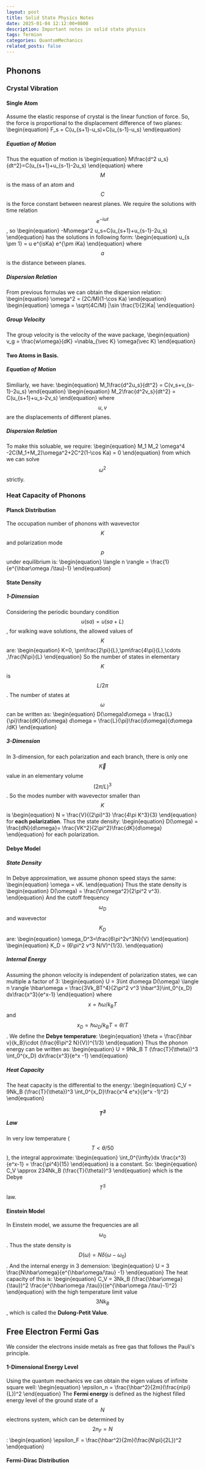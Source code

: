 ```yaml
---
layout: post
title: Solid State Physics Notes
date: 2025-01-04 12:12:00+0800
description: Important notes in solid state physics 
tags: fermion
categories: QuantumMechanics
related_posts: false
---
```


## Phonons
### Crystal Vibration
#### Single Atom
Assume the elastic response of crystal is the linear function of force. So, the force is proportional to the displacement difference of two planes:
\begin{equation}
F_s = C(u_{s+1}-u_s)+C(u_{s-1}-u_s)
\end{equation}

##### Equation of Motion
Thus the equation of motion is
\begin{equation}
M\frac{d^2 u_s}{dt^2}=C(u_{s+1}+u_{s-1}-2u_s)
\end{equation}
where $$M$$ is the mass of an atom and $$C$$ is the force constant between nearest planes.
We require the solutions with time relation $$e^{-i\omega t}$$, so
\begin{equation}
-M\omega^2 u_s=C(u_{s+1}+u_{s-1}-2u_s)
\end{equation}
has the solutions in following form:
\begin{equation}
u_{s \pm 1} = u e^{isKa} e^{\pm iKa}
\end{equation}
where $$a$$ is the distance between planes.
##### Dispersion Relation
From previous formulas we can obtain the dispersion relation:
\begin{equation}
\omega^2 = (2C/M)(1-\cos Ka)
\end{equation}
\begin{equation}
\omega = \sqrt{4C/M} |\sin \frac{1}{2}Ka|
\end{equation}

##### Group Velocity
The group velocity is the velocity of the wave package,
\begin{equation}
v_g = \frac{w\omega}{dK} =\nabla_{\vec K} \omega(\vec K)
\end{equation}
#### Two Atoms in Basis.
##### Equation of Motion
Similiarly, we have:
\begin{equation}
M_1\frac{d^2u_s}{dt^2} = C(v_s+v_{s-1}-2u_s)
\end{equation}
\begin{equation}
M_2\frac{d^2v_s}{dt^2} = C(u_{s+1}+u_s-2v_s)
\end{equation}
where $$u,v$$ are the displacements of different planes. 
##### Dispersion Relation
To make this soluable, we require:
\begin{equation}
M_1 M_2 \omega^4 -2C(M_1+M_2)\omega^2+2C^2(1-\cos Ka) = 0
\end{equation}
from which we can solve $$\omega^2$$ strictly.

### Heat Capacity of Phonons
#### Planck Distribution
The occupation number of phonons with wavevector $$K$$ and polarization mode $$p$$ under equilibrium is:
\begin{equation}
\langle n \rangle = \frac{1}{e^{\hbar\omega /\tau}-1}
\end{equation}

#### State Density
##### 1-Dimension
Considering the periodic boundary condition $$u(sa) = u(sa+L)$$, for walking wave solutions, the allowed values of $$K$$ are:
\begin{equation}
K=0, \pm\frac{2\pi}{L},\pm\frac{4\pi}{L},\cdots ,\frac{N\pi}{L}
\end{equation}
So the number of states in elementary $$K$$ is $$L/2\pi$$. The number of states at $$\omega$$ can be written as:
\begin{equation}
D(\omega)d\omega = \frac{L}{\pi}\frac{dK}{d\omega} d\omega = \frac{L}{\pi}\frac{d\omega}{d\omega /dK}
\end{equation}
##### 3-Dimension
In 3-dimension, for each polarization and each branch, there is only one $$\vec K$$ value in an elementary volume $$(2\pi /L)^3$$.
So the modes number with wavevector smaller than $$K$$ is 
\begin{equation}
N = \frac{V}{(2\pi)^3} \frac{4\pi K^3}{3}
\end{equation}
for **each polarization**. Thus the state density:
\begin{equation}
D(\omega) = \frac{dN}{d\omega}= \frac{VK^2}{2\pi^2}\frac{dK}{d\omega}
\end{equation}
for each polarization.
#### Debye Model
##### State Density
In Debye approximation, we assume phonon speed stays the same:
\begin{equation}
\omega = vK.
\end{equation}
Thus the state density is
\begin{equation}
D(\omega) = \frac{V\omega^2}{2\pi^2 v^3}.
\end{equation}
And the cutoff frequency $$\omega_D$$ and wavevector $$K_D$$ are:
\begin{equation}
\omega_D^3=\frac{6\pi^2v^3N}{V}
\end{equation}
\begin{equation}
K_D = (6\pi^2 v^3 N/V)^{1/3}.
\end{equation}
##### Internal Energy
Assuming the phonon velocity is independent of polarization states, we can multiple a factor of 3:
\begin{equation}
U = 3\int d\omega D(\omega) \langle n \rangle \hbar\omega = \frac{3Vk_BT^4}{2\pi^2 v^3 \hbar^3}\int_0^{x_D} dx\frac{x^3}{e^x-1}
\end{equation}
where $$x = \hbar\omega / k_B T$$ and $$x_D = \hbar\omega_D /k_B T = \theta /T$$. We define the **Debye temperature**:
\begin{equation}
\theta = \frac{\hbar v}{k_B}\cdot (\frac{6\pi^2 N}{V})^{1/3}
\end{equation}
Thus the phonon energy can be written as:
\begin{equation}
U = 9Nk_B T (\frac{T}{\theta})^3 \int_0^{x_D} dx\frac{x^3}{e^x -1}
\end{equation}
##### Heat Capacity
The heat capacity is the differential to the energy:
\begin{equation}
C_V = 9Nk_B (\frac{T}{\theta})^3 \int_0^{x_D}\frac{x^4 e^x}{(e^x -1)^2}
\end{equation}
##### $$T^3$$ Law
In very low temperature ($$T< \theta /50$$), the integral approximate:
\begin{equation}
\int_0^{\infty}dx \frac{x^3}{e^x-1} = \frac{\pi^4}{15}
\end{equation}
is a constant. So:
\begin{equation}
C_V \approx 234Nk_B (\frac{T}{\theta})^3
\end{equation}
which is the Debye $$T^3$$ law.
#### Einstein Model
In Einstein model, we assume the frequencies are all $$\omega_0$$. Thus the state density is $$D(\omega) = N\delta(\omega - \omega_0)$$. And the internal energy in 3 demension:
\begin{equation}
U  = 3 \frac{N\hbar\omega}{e^{\hbar\omega/\tau} -1}
\end{equation}
The heat capacity of this is:
\begin{equation}
C_V = 3Nk_B (\frac{\hbar\omega}{\tau})^2 \frac{e^{\hbar\omega /\tau}}{(e^{\hbar\omega /\tau}-1)^2}
\end{equation}
with the high temperature limit value $$3Nk_B$$, which is called the **Dulong-Petit Value**.

## Free Electron Fermi Gas
We consider the electrons inside metals as free gas that follows the Pauli's principle.
#### 1-Dimensional Energy Level
Using the quantum mechanics we can obtain the eigen values of infinite square well:
\begin{equation}
\epsilon_n = \frac{\hbar^2}{2m}(\frac{n\pi}{L})^2
\end{equation}
The **Fermi energy** is defined as the highest filled energy level of the ground state of a $$N$$ electrons system, which can be determined by $$2n_F = N$$:
\begin{equation}
\epsilon_F = \frac{\hbar^2}{2m}(\frac{N\pi}{2L})^2
\end{equation}
#### Fermi-Dirac Distribution


